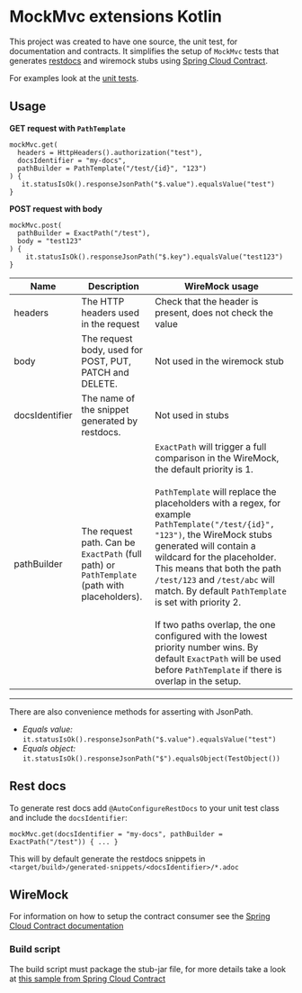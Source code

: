 # MockMvc extensions Kotlin

This project was created to have one source, the unit test, for documentation and contracts.
It simplifies the setup of `MockMvc` tests that generates [restdocs](https://spring.io/projects/spring-restdocs)
and wiremock stubs using [Spring Cloud Contract](https://spring.io/projects/spring-cloud-contract).

For examples look at the [unit tests](https://github.com/Skatteetaten/mockmvc-extensions-kotlin/blob/master/src/test/kotlin/no/skatteetaten/aurora/mockmvc/extensions/ControllerIntegrationTest.kt).

## Usage

**GET request with `PathTemplate`**
```
mockMvc.get(
  headers = HttpHeaders().authorization("test"),
  docsIdentifier = "my-docs",
  pathBuilder = PathTemplate("/test/{id}", "123")
) {
   it.statusIsOk().responseJsonPath("$.value").equalsValue("test")
}
```

**POST request with body**
```
mockMvc.post(
  pathBuilder = ExactPath("/test"),
  body = "test123"
) {
    it.statusIsOk().responseJsonPath("$.key").equalsValue("test123")
}
```


| Name | Description | WireMock usage |
|------|-------------|----------------|
| headers         | The HTTP headers used in the request                                | Check that the header is present, does not check the value |
| body            | The request body, used for POST, PUT, PATCH and DELETE.             | Not used in the wiremock stub |
| docsIdentifier  | The name of the snippet generated by restdocs.                      | Not used in stubs  |
| pathBuilder     | The request path. Can be `ExactPath` (full path) or `PathTemplate` (path with placeholders). | `ExactPath` will trigger a full comparison in the WireMock, the default priority is 1.<br><br>`PathTemplate` will replace the placeholders with a regex, for example `PathTemplate("/test/{id}", "123")`, the WireMock stubs generated will contain a wildcard for the placeholder. This means that both the path `/test/123` and `/test/abc` will match. By default `PathTemplate` is set with priority 2.<br><br>If two paths overlap, the one configured with the lowest priority number wins. By default `ExactPath` will be used before  `PathTemplate` if there is overlap in the setup. |

---

There are also convenience methods for asserting with JsonPath.  
* *Equals value:* `it.statusIsOk().responseJsonPath("$.value").equalsValue("test")`
* *Equals object:* `it.statusIsOk().responseJsonPath("$").equalsObject(TestObject())`

## Rest docs

To generate rest docs add `@AutoConfigureRestDocs` to your unit test class and include the `docsIdentifier`:
```
mockMvc.get(docsIdentifier = "my-docs", pathBuilder = ExactPath("/test")) { ... }
```

This will by default generate the restdocs snippets in `<target/build>/generated-snippets/<docsIdentifier>/*.adoc`

## WireMock

For information on how to setup the contract consumer see the [Spring Cloud Contract documentation](https://cloud.spring.io/spring-cloud-contract/spring-cloud-contract.html#_client_side)

### Build script

The build script must package the stub-jar file,
for more details take a look at [this sample from Spring Cloud Contract](https://github.com/spring-cloud-samples/spring-cloud-contract-samples/blob/master/producer_with_restdocs/build.gradle#L83)
